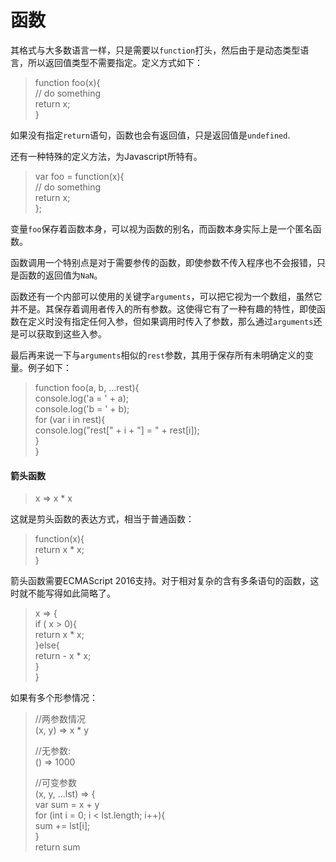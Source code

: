 # 函数

其格式与大多数语言一样，只是需要以`function`打头，然后由于是动态类型语言，所以返回值类型不需要指定。定义方式如下：

> function foo\(x\){  
>     // do something  
>     return x;  
> }

如果没有指定`return`语句，函数也会有返回值，只是返回值是`undefined`.

还有一种特殊的定义方法，为Javascript所特有。

> var foo = function\(x\){  
>     // do something  
>     return x;  
> };

变量`foo`保存着函数本身，可以视为函数的别名，而函数本身实际上是一个匿名函数。

函数调用一个特别点是对于需要参传的函数，即使参数不传入程序也不会报错，只是函数的返回值为`NaN`。

函数还有一个内部可以使用的关键字`arguments`，可以把它视为一个数组，虽然它并不是。其保存着调用者传入的所有参数。这使得它有了一种有趣的特性，即使函数在定义时没有指定任何入参，但如果调用时传入了参数，那么通过`arguments`还是可以获取到这些入参。

最后再来说一下与`arguments`相似的`rest`参数，其用于保存所有未明确定义的变量。例子如下：

> function foo\(a, b, ...rest\){  
>     console.log\('a = ' + a\);  
>     console.log\('b = ' + b\);  
>     for \(var i in rest\){  
>         console.log\("rest\[" + i + "\] = " + rest\[i\]\);  
>     }  
> }

#### 箭头函数

> x =&gt; x \* x

这就是剪头函数的表达方式，相当于普通函数：

> function\(x\){  
>     return x \* x;  
> }

箭头函数需要ECMAScript 2016支持。对于相对复杂的含有多条语句的函数，这时就不能写得如此简略了。

> x =&gt; {  
>     if \( x &gt; 0\){  
>         return x \* x;  
>     }else{  
>         return - x \* x;  
>     }  
> }

如果有多个形参情况：

> //两参数情况  
> \(x, y\) =&gt; x \* y
>
> //无参数:  
> \(\) =&gt; 1000
>
> //可变参数  
> \(x, y, ...lst\) =&gt; {  
>     var sum = x + y  
>     for \(int i = 0; i &lt; lst.length; i++\){  
>         sum += lst\[i\];  
>     }  
>     return sum



